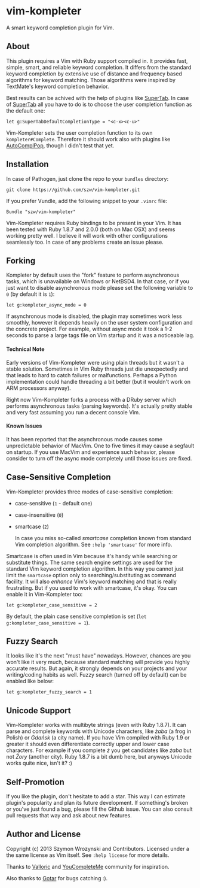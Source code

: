 vim-kompleter
=============

A smart keyword completion plugin for Vim.

About
-----

This plugin requires a Vim with Ruby support compiled in. It provides fast, simple, smart, and
reliable keyword completion. It differs from the standard keyword completion by extensive use of
distance and frequency based algorithms for keyword matching. Those algorithms were inspired by
TextMate's keyword completion behavior.

Best results can be achived with the help of plugins like
[SuperTab](https://github.com/ervandew/supertab). In case of
[SuperTab](https://github.com/ervandew/supertab) all you have to do is to choose the user completion
function as the default one:

    let g:SuperTabDefaultCompletionType = "<c-x><c-u>"

Vim-Kompleter sets the user completion function to its own `kompleter#Complete`. Therefore it should
work also with plugins like [AutoComplPop](http://www.vim.org/scripts/script.php?script_id=1879),
though I didn't test that yet.


Installation
------------

In case of Pathogen, just clone the repo to your `bundles` directory:

    git clone https://github.com/szw/vim-kompleter.git

If you prefer Vundle, add the following snippet to your `.vimrc` file:

    Bundle "szw/vim-kompleter"

Vim-Kompleter requires Ruby bindings to be present in your Vim. It has been tested with Ruby 1.8.7
and 2.0.0 (both on Mac OSX) and seems working pretty well. I believe it will work with other
configurations seamlessly too. In case of any problems create an issue please.


Forking
-------

Kompleter by default uses the "fork" feature to perform asynchronous tasks, which is unavailable
on Windows or NetBSD4. In that case, or if you just want to disable asynchronous mode please set the
following variable to `0` (by default it is `1`):

    let g:kompleter_async_mode = 0

If asynchronous mode is disabled, the plugin may sometimes work less smoothly, however it depends
heavily on the user system configuration and the concrete project. For example, without async mode
it took a 1-2 seconds to parse a large tags file on Vim startup and it was a noticeable lag.


#### Technical Note ####

Early versions of Vim-Kompleter were using plain threads but it wasn't a stable solution. Sometimes
in Vim Ruby threads just die unexpectedly and that leads to hard to catch failures or malfunctions.
Perhaps a Python implementation could handle threading a bit better (but it wouldn't work on ARM
processors anyway).

Right now Vim-Kompleter forks a process with a DRuby server which performs asynchronous tasks (parsing
keywords). It's actually pretty stable and very fast assuming you run a decent console Vim.


#### Known Issues ####

It has been reported that the asynchronous mode causes some unpredictable behavior of MacVim. One to
five times it may cause a segfault on startup. If you use MacVim and experience such behavior,
please consider to turn off the async mode completely until those issues are fixed.


Case-Sensitive Completion
-------------------------

Vim-Kompleter provides three modes of case-sensitive completion:

* case-sensitive (`1` - default one)

* case-insensitive (`0`)

* smartcase (`2`)

  In case you miss so-called _smartcase_ completion known from standard Vim completion algorithm.
  See `:help 'smartcase'` for more info.

Smartcase is often used in Vim because it's handy while searching or substitute things. The same
search engine settings are used for the standard Vim keyword completion algorithm. In this way
you cannot just limit the `smartcase` option only to searching/substituting as command facility.
It will also _enhance_ Vim's keyword matching and that is really frustrating. But if you used to
work with smartcase, it's okay. You can enable it in Vim-Kompleter too:

    let g:kompleter_case_sensitive = 2

By default, the plain case sensitive completion is set (`let g:kompleter_case_sensitive = 1`).


Fuzzy Search
------------

It looks like it's the next "must have" nowadays. However, chances are you won't like it very much,
because standard matching will provide you highly accurate results. But again, it strongly depends
on your projects and your writing/coding habits as well. Fuzzy search (turned off by default) can be
enabled like below:

    let g:kompleter_fuzzy_search = 1


Unicode Support
---------------

Vim-Kompleter works with multibyte strings (even with Ruby 1.8.7). It can parse and complete
keywords with Unicode characters, like _żaba_ (a frog in Polish) or _Gdańsk_ (a city name). If you
have Vim compiled with Ruby 1.9 or greater it should even differentiate correctly upper and lower
case characters. For example if you complete _ż_ you get candidates like _żaba_ but not _Żory_
(another city). Ruby 1.8.7 is a bit dumb here, but anyways Unicode works quite nice, isn't it? :)


Self-Promotion
--------------

If you like the plugin, don't hesitate to add a star. This way I can estimate plugin's popularity
and plan its future development. If something's broken or you've just found a bug, please fill the
Github issue. You can also consult pull requests that way and ask about new features.


Author and License
------------------

Copyright (c) 2013 Szymon Wrozynski and Contributors. Licensed under a the same license as Vim
itself. See `:help license` for more details.

Thanks to [Valloric](https://github.com/Valloric) and
[YouCompleteMe](https://github.com/Valloric/YouCompleteMe) community for inspiration.

Also thanks to [Gotar](https://github.com/gotar) for bugs catching :).
